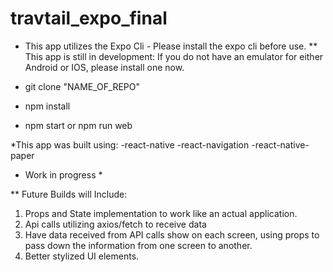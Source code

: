 # travtail_expo_final

* This app utilizes the Expo Cli - Please install the expo cli before use.
** This app is still in development: If you do not have an emulator for either Android or IOS, please install one now.

- git clone "NAME_OF_REPO"

- npm install

- npm start   or    npm run web


*This app was built using:
-react-native
-react-navigation
-react-native-paper


* Work in progress *

** Future Builds will Include:
1. Props and State implementation to work like an actual application.
2. Api calls utilizing axios/fetch to receive data
3. Have data received from API calls show on each screen, using props to pass down the information from one screen to another.
4. Better stylized UI elements. 


